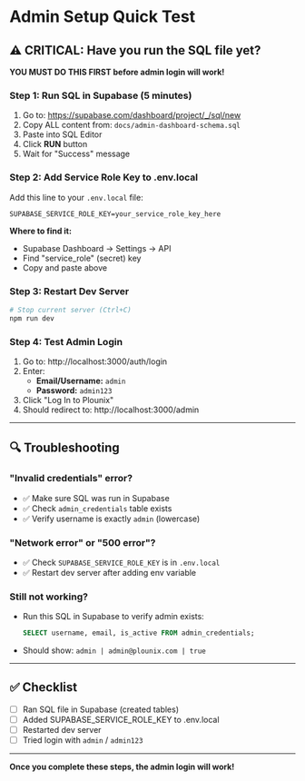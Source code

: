 # Admin Setup Quick Test

## ⚠️ CRITICAL: Have you run the SQL file yet?

**YOU MUST DO THIS FIRST before admin login will work!**

### Step 1: Run SQL in Supabase (5 minutes)

1. Go to: https://supabase.com/dashboard/project/_/sql/new
2. Copy ALL content from: `docs/admin-dashboard-schema.sql`
3. Paste into SQL Editor
4. Click **RUN** button
5. Wait for "Success" message

### Step 2: Add Service Role Key to .env.local

Add this line to your `.env.local` file:

```env
SUPABASE_SERVICE_ROLE_KEY=your_service_role_key_here
```

**Where to find it:**
- Supabase Dashboard → Settings → API
- Find "service_role" (secret) key
- Copy and paste above

### Step 3: Restart Dev Server

```bash
# Stop current server (Ctrl+C)
npm run dev
```

### Step 4: Test Admin Login

1. Go to: http://localhost:3000/auth/login
2. Enter:
   - **Email/Username:** `admin`
   - **Password:** `admin123`
3. Click "Log In to Plounix"
4. Should redirect to: http://localhost:3000/admin

---

## 🔍 Troubleshooting

### "Invalid credentials" error?
- ✅ Make sure SQL was run in Supabase
- ✅ Check `admin_credentials` table exists
- ✅ Verify username is exactly `admin` (lowercase)

### "Network error" or "500 error"?
- ✅ Check `SUPABASE_SERVICE_ROLE_KEY` is in `.env.local`
- ✅ Restart dev server after adding env variable

### Still not working?
- Run this SQL in Supabase to verify admin exists:
  ```sql
  SELECT username, email, is_active FROM admin_credentials;
  ```
- Should show: `admin | admin@plounix.com | true`

---

## ✅ Checklist

- [ ] Ran SQL file in Supabase (created tables)
- [ ] Added SUPABASE_SERVICE_ROLE_KEY to .env.local
- [ ] Restarted dev server
- [ ] Tried login with `admin` / `admin123`

---

**Once you complete these steps, the admin login will work!**
